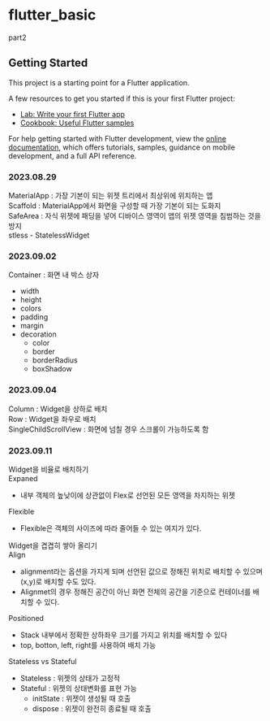 # flutter_basic

part2

## Getting Started

This project is a starting point for a Flutter application.

A few resources to get you started if this is your first Flutter project:

- [Lab: Write your first Flutter app](https://docs.flutter.dev/get-started/codelab)
- [Cookbook: Useful Flutter samples](https://docs.flutter.dev/cookbook)

For help getting started with Flutter development, view the
[online documentation](https://docs.flutter.dev/), which offers tutorials,
samples, guidance on mobile development, and a full API reference.

### 2023.08.29
MaterialApp : 가장 기본이 되는 위젯 트리에서 최상위에 위치하는 앱  
Scaffold : MaterialApp에서 화면을 구성할 때 가장 기본이 되는 도화지  
SafeArea : 자식 위젯에 패딩을 넣어 디바이스 영역이 앱의 위젯 영역을 침범하는 것을 방지  
stless - StatelessWidget

### 2023.09.02
Container : 화면 내 박스 상자
- width
- height
- colors
- padding
- margin
- decoration
  - color
  - border
  - borderRadius
  - boxShadow

### 2023.09.04  
Column : Widget을 상하로 배치  
Row : Widget을 좌우로 배치  
SingleChildScrollView : 화면에 넘칠 경우 스크롤이 가능하도록 함  

### 2023.09.11  
Widget을 비율로 배치하기  
Expaned  
- 내부 객체의 높낮이에 상관없이 Flex로 선언된 모든 영역을 차지하는 위젯 
  
Flexible  
- Flexible은 객체의 사이즈에 따라 줄어들 수 있는 여지가 있다.  
  
Widget을 겹겹히 쌓아 올리기  
Align
- alignment라는 옵션을 가지게 되며 선언된 값으로 정해진 위치로 배치할 수 있으며 (x,y)로 배치할 수도 있다.
- Alignmet의 경우 정해진 공간이 아닌 화면 전체의 공간을 기준으로 컨테이너를 배치할 수 있다.
  
Positioned  
- Stack 내부에서 정확한 상하좌우 크기를 가지고 위치를 배치할 수 있다
- top, botton, left, right를 사용하여 배치 가능  
  
Stateless vs Stateful
- Stateless : 위젯의 상태가 고정적
- Stateful : 위젯의 상태변화를 표현 가능
  - initState : 위젯이 생성될 때 호출
  - dispose : 위젯이 완전히 종료될 때 호출